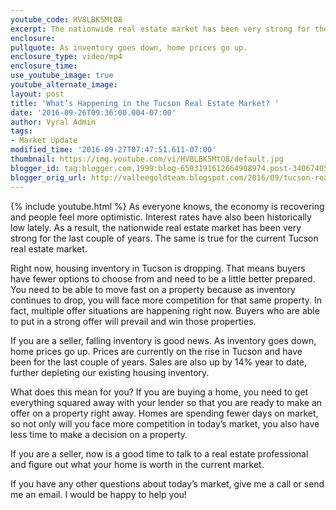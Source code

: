 ```yaml
---
youtube_code: HV8LBK5MtO8
excerpt: The nationwide real estate market has been very strong for the last couple of years, and the same is true for the current Tucson real estate market. I’ll go over a quick market update for you today. 
enclosure:
pullquote: As inventory goes down, home prices go up.
enclosure_type: video/mp4
enclosure_time:
use_youtube_image: true
youtube_alternate_image:
layout: post
title: 'What’s Happening in the Tucson Real Estate Market? '
date: '2016-09-26T09:36:00.004-07:00'
author: Vyral Admin
tags:
- Market Update
modified_time: '2016-09-27T07:47:51.611-07:00'
thumbnail: https://img.youtube.com/vi/HV8LBK5MtO8/default.jpg
blogger_id: tag:blogger.com,1999:blog-6593191612664908974.post-3406740578533031481
blogger_orig_url: http://valleegoldteam.blogspot.com/2016/09/tucson-real-estate-agent-tucson-real.html
---
```

{% include youtube.html %}
As everyone knows, the economy is recovering and people feel more optimistic. Interest rates have also been historically low lately. As a result, the nationwide real estate market has been very strong for the last couple of years. The same is true for the current Tucson real estate market.

Right now, housing inventory in Tucson is dropping. That means buyers have fewer options to choose from and need to be a little better prepared. You need to be able to move fast on a property because as inventory continues to drop, you will face more competition for that same property. In fact, multiple offer situations are happening right now. Buyers who are able to put in a strong offer will prevail and win those properties.

If you are a seller, falling inventory is good news. As inventory goes down, home prices go up. Prices are currently on the rise in Tucson and have been for the last couple of years. Sales are also up by 14% year to date, further depleting our existing housing inventory.

What does this mean for you? If you are buying a home, you need to get everything squared away with your lender so that you are ready to make an offer on a property right away. Homes are spending fewer days on market, so not only will you face more competition in today’s market, you also have less time to make a decision on a property.

If you are a seller, now is a good time to talk to a real estate professional and figure out what your home is worth in the current market.

If you have any other questions about today’s market, give me a call or send me an email. I would be happy to help you!
